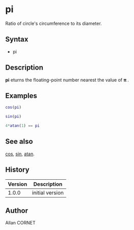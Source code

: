 # pi

Ratio of circle's circumference to its diameter.

## Syntax

- pi

## Description

  <p><b>pi</b> eturns the floating-point number nearest the value of <b>π </b>.</p>

## Examples

```matlab
cos(pi)
```

```matlab
sin(pi)
```

```matlab
4*atan(1) == pi
```

## See also

[cos](../trigonometric_functions/cos.md), [sin](../trigonometric_functions/sin.md), [atan](../trigonometric_functions/atan.md).

## History

| Version | Description     |
| ------- | --------------- |
| 1.0.0   | initial version |

## Author

Allan CORNET
